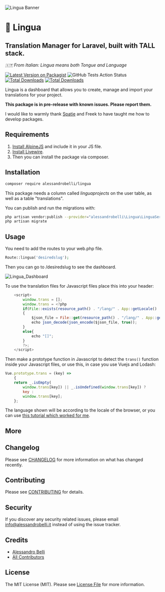 ![Lingua Banner](https://user-images.githubusercontent.com/3796324/193797408-61be81b3-afee-4b80-9e07-3a82472e73eb.png)


# :tongue: Lingua
## Translation Manager for Laravel, built with TALL stack.

_:it: From Italian: Lingua means both Tongue and Language_

[![Latest Version on Packagist](https://img.shields.io/packagist/v/alessandrobelli/lingua.svg?style=flat-square)](https://packagist.org/packages/alessandrobelli/lingua)
![GitHub Tests Action Status](https://github.com/alessandrobelli/lingua/workflows/Tests/badge.svg)[![Total Downloads](https://img.shields.io/packagist/dt/alessandrobelli/lingua.svg?style=flat-square)](https://packagist.org/packages/alessandrobelli/lingua)
[![Total Downloads](https://img.shields.io/packagist/dt/alessandrobelli/lingua.svg?style=flat-square)](https://packagist.org/packages/alessandrobelli/lingua)


Lingua is a dashboard that allows you to create, manage and import your translations for your project.

**This package is in pre-release with known issues. Please report them.**

I would like to warmly thank [Spatie](https://spatie.be/) and Freek to have taught me how to develop packages.

## Requirements

1. [Install AlpineJS](https://github.com/alpinejs/alpine) and include it in your JS file.
2. [Install Livewire](https://laravel-livewire.com/docs/2.x/installation).
3. Then you can install the package via composer.

## Installation

```bash
composer require alessandrobelli/lingua
```

This package needs a column called *linguaprojects* on the user table, as well as a table "translations".

You can publish and run the migrations with:

```bash
php artisan vendor:publish --provider="alessandrobelli\Lingua\LinguaServiceProvider" --tag="migrations"
php artisan migrate
```

## Usage
You need to add the routes to your web.php file.
```php
Route::lingua('desiredslug');
```

Then you can go to /desiredslug to see the dashboard.

![Lingua_Dashboard](https://user-images.githubusercontent.com/3796324/96856448-3397cd80-145e-11eb-9aab-a842e1a13979.png)

To use the translation files for Javascript files place this into your header:
```Javascript
    <script>
        window.trans = [];
        window.trans = <?php
        if(File::exists(resource_path() . "/lang/" . App::getLocale() . '.json'))
        {
            $json_file = File::get(resource_path() . "/lang/" . App::getLocale() . '.json');
            echo json_decode(json_encode($json_file, true));
        }
        else{
            echo "[]";
        }
        ?>;
    </script>
```

Then make a prototype function in Javascript to detect the `trans()` function inside your Javascript files, or use this, in case you use Vuejs and Lodash:

```Javascript
Vue.prototype.trans = (key) =>
    {
    return _.isEmpty(
        window.trans[key]) || _.isUndefined(window.trans[key]) ?
        key :
        window.trans[key];
    };
```

The language shown will be according to the locale of the browser, or you can use [this tutorial which worked for me](https://www.ryanoun.com/coding-notes/laravel/set-and-store-locale-in-laravel-5-6-using-middleware/).

## More 

## Changelog

Please see [CHANGELOG](CHANGELOG.md) for more information on what has changed recently.

## Contributing

Please see [CONTRIBUTING](CONTRIBUTING.md) for details.

## Security

If you discover any security related issues, please email info@alessandrobelli.it instead of using the issue tracker.

## Credits

- [Alessandro Belli](https://github.com/AlessandroBelli)
- [All Contributors](../../contributors)

## License

The MIT License (MIT). Please see [License File](LICENSE.md) for more information.
